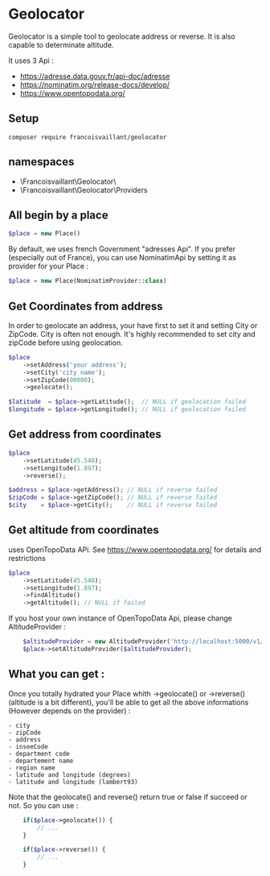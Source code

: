 # Geolocator

Geolocator is a simple tool to geolocate address or reverse. It is also capable to 
determinate altitude.

It uses 3 Api :
- https://adresse.data.gouv.fr/api-doc/adresse
- https://nominatim.org/release-docs/develop/
- https://www.opentopodata.org/

## Setup
```
composer require francoisvaillant/geolocator
```

## namespaces
- \Francoisvaillant\Geolocator\
- \Francoisvaillant\Geolocator\Providers

## All begin by a place
```PHP
$place = new Place()
```

By default, we uses french Government "adresses Api". If you prefer (especially out of France), 
you can use NominatimApi by setting it as provider for your Place :
```PHP
$place = new Place(NominatimProvider::class)
```

## Get Coordinates from address
In order to geolocate an address, your have first to set it and setting City or ZipCode.
City is often not enough. It's highly recommended to set city and zipCode before using geolocation.
```PHP
$place
    ->setAddress('your address');
    ->setCity('city name');
    ->setZipCode(00000);
    ->geolocate();

$latitude  = $place->getLatitude();  // NULL if geolocation failed
$longitude = $place->getLongitude(); // NULL if geolocation failed
```

## Get address from coordinates
```PHP
$place
    ->setLatitude(45.548);
    ->setLongitude(1.897);
    ->reverse();

$address = $place->getAddress(); // NULL if reverse failed
$zipCode = $place->getZipCode(); // NULL if reverse failed
$city    = $place->getCity();    // NULL if reverse failed
```

## Get altitude from coordinates
uses OpenTopoData APi. See https://www.opentopodata.org/ for details and restrictions
```PHP
$place
    ->setLatitude(45.548);
    ->setLongitude(1.897);
    ->findAltitude() 
    ->getAltitude(); // NULL if failed
```

If you host your own instance of OpenTopoData Api, please change AltitudeProvider :
```PHP
    $altitudeProvider = new AltitudeProvider('http://localhost:5000/v1/srtm30m?locations=%s,%s'); // note that first %s is for latitude, second one is for longitude
    $place->setAltitudeProvider($altitudeProvider);
```

## What you can get :
Once you totally hydrated your Place whith ->geolocate() or ->reverse() (altitude is a bit different),
you'll be able to get all the above informations (However depends on the provider) :

    - city
    - zipCode
    - address
    - inseeCode
    - department code
    - departement name
    - region name
    - latitude and longitude (degrees)
    - latitude and longitude (lambert93)

Note that the geolocate() and reverse() return true or false if succeed or not. So you can use :
```PHP
    if($place->geolocate()) {
        // ...
    }

    if($place->reverse()) {
        // ...
    }
```